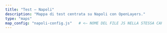 ```yaml
---
title: "Test – Napoli"
description: "Mappa di test centrata su Napoli con OpenLayers."
type: "maps"
map_config: "napoli-config.js"   # <— NOME DEL FILE JS NELLA STESSA CARTELLA
---
```

